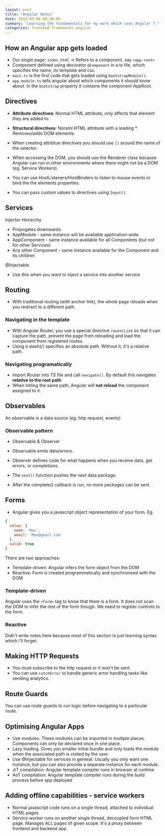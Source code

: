 ```yaml
---
layout: post
title: "Angular Notes"
date: 2019-05-08 08:38:00
summary: "Learning the fundamentals for my work which uses Angular 7."
categories: frontend frameworks angular
---
```


## How an Angular app gets loaded
- Our single page: `index.html` -> Refers to a component, say `<app-root>`
- Component defined using decorator `@Component` in a ts file, which specifies the name, its template and css.
- `main.ts` is the first code that gets loaded using `bootstrapModule()`.
- `app.module.ts` tells angular about which components it should know about. In the `bootstrap` property it contains the component AppRoot.

## Directives
- **Attribute directives**: Normal HTML attribute, only affects that element they are added to.
- **Structural directives**: Noraml HTML attribute with a leading *. Removes/adds DOM elements.   

- When creating attribtue directives you should use `[]` around the name of the selector.
- When accessing the DOM, you should use the Renderer class because Angular can run in other environments where there might not be a DOM (eg. Service Workers).
- You can use HostListeners/HostBinders to listen to mouse events or bind the the elements properties.
- You can pass custom values to directives using `Input()`.

## Services
Injector Heirarchy
- Propogates downwards.
- AppModule - same instance will be available application-wide.
- AppComponent - same instance available for all Components (but not for other Services)
- Any other Component - same instance available for the Component and its children 

@Injectable
- Use this when you want to inject a service into another service

## Routing
- With traditional routing (with anchor link), the whole page reloads when you redirect to a different path.
### Navigating in the template
- With Angular Router, you use a special directive `routerLink` so that it can capture the path, prevent the page from reloading and load the component from registered routes.
- Using a slash(/) specifies an absolute path. Without it, it's a relative path.
### Navigating programatically
- Import Router into TS file and call `navigate()`. By default this navigates **relative to the root path**
- When hitting the same path, Angular will **not reload** the component assigned to it.

## Observables
An observable is a data source (eg. http request, events)

### Observable pattern
- Observable & Observer
- Observable emits data/errors.
- Observer defines code for what happens when you receive data, get errors, or completions.

- The `next()` function pushes the next data package.
- After the complete() callback is run, no more packages can be sent.

## Forms
- Angular gives you a javascript object representation of your form.
Eg.
```javascript
{
  value: {
    name: 'Max',
    email: 'Max@gmail.com'
  },
  valid: true
}
```
There are two approaches:
- Template-driven: Angular infers the form object from the DOM
- Reactive: Form is created programmatically and synchronised with the DOM

### Template-driven
Angular uses the `<form>` tag to know that there is a form. It does not scan the DOM to infer the rest of the form though. We need to register controls to the form.

### Reactive
Didn't write notes here because most of this section is just learning syntax which I'll forget. 

## Making HTTP Requests
- You must subscribe to the http request or it won't be sent.
- You can use `catchError` to handle generic error handling tasks like sending analytics.

## Route Guards
You can use route guards to run logic before navigating to a particular route.

## Optimising Angular Apps
* Use modules. These modules can be imported in multiple places. Components can only be declared once in one place.
* Lazy loading. Gives you smaller initial bundle and only loads the module when the associated path is visited by the user.
* Use @Injectable for services in general. Usually you only want one instance, but you can also provide a separate instance for each module.
* JiT compilation: Angular template compiler runs in browser at runtime
* AoT compilation: Angular template compiler runs during the build process before app deployed

## Adding offline capabilities - service workers
* Normal javascript code runs on a single thread, attached to individual HTML pages
* Service worker runs on another single thread, decoupled form HTML page. Manages ALL pages of given scope. It's a proxy between frontend and backend app. 
